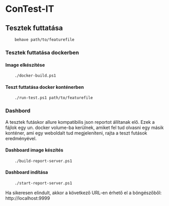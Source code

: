 # ConTest-IT

## Tesztek futtatása

```shell
    behave path/to/featurefile
```

### Tesztek futtatása dockerben

#### Image elkészítése

```shell
    ./docker-build.ps1
```

#### Teszt futtatása docker konténerben

```shell
    ./run-test.ps1 path/to/featurefile
```

### Dashbord

A tesztek futáskor allure kompatibilis json reportot állítanak elő. Ezek a fájlok egy un. docker volume-ba kerülnek, amiket fel tud olvasni egy másik konténer, ami egy weboldalt tud megjeleníteni, rajta a teszt futások eredményével.

#### Dashboard image készítés

```shell
    ./build-report-server.ps1
```

#### Dashboard indítása

```shell
    ./start-report-server.ps1
```
Ha sikeresen elindult, akkor a következő URL-en érhető el a böngészőből: http://localhost:9999